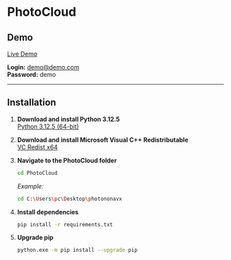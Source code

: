 # PhotoCloud

## Demo
[Live Demo](https://cphoto.pp.ua/)

**Login:** demo@demo.com  
**Password:** demo

---

## Installation

1. **Download and install Python 3.12.5**  
   [Python 3.12.5 (64-bit)](https://www.python.org/ftp/python/3.12.5/python-3.12.5-amd64.exe)

2. **Download and install Microsoft Visual C++ Redistributable**  
   [VC Redist x64](https://aka.ms/vs/17/release/vc_redist.x64.exe)

3. **Navigate to the PhotoCloud folder**
   ```sh
   cd PhotoCloud
   ```
   *Example:*
   ```sh
   cd C:\Users\pc\Desktop\photononavx
   ```

4. **Install dependencies**
   ```sh
   pip install -r requirements.txt
   ```

5. **Upgrade pip**
   ```sh
   python.exe -m pip install --upgrade pip
   ```

